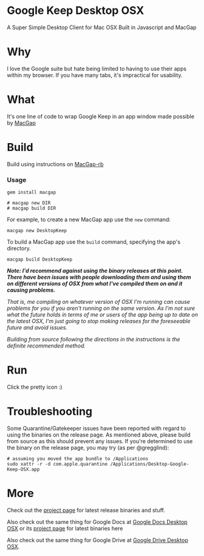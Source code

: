 # Google Keep Desktop OSX
A Super Simple Desktop Client for Mac OSX Built in Javascript and MacGap

# Why
I love the Google suite but hate being limited to having to use their apps within my browser.  If you have many tabs, it's impractical for usability.

# What
It's one line of code to wrap Google Keep in an app window made possible by [MacGap](https://github.com/MacGapProject/MacGap2)

# Build
Build using instructions on [MacGap-rb](https://github.com/maccman/macgap-rb)

### Usage

    gem install macgap
    
    # macgap new DIR
    # macgap build DIR
    
For example, to create a new MacGap app use the `new` command:

    macgap new DesktopKeep
    
To build a MacGap app use the `build` command, specifying the app's directory.
    
    macgap build DesktopKeep

***Note: I'd recommend against using the binary releases at this point.  There have been issues with people downloading them and using them on different versions of OSX from what I've compiled them on and it causing problems.***

*That is, me compiling on whatever version of OSX I'm running can cause problems for you if you aren't running on the same version.  As I'm not sure what the future holds in terms of me or users of the app being up to date on the latest OSX, I'm just going to stop making releases for the foreseeable future and avoid issues.*

*Building from source following the directions in the instructions is the definite recommended method.*

# Run
Click the pretty icon :)

# Troubleshooting
Some Quarantine/Gatekeeper issues have been reported with regard to using the binaries on the release page.  As mentioned above, please build from source as this should prevent any issues.  If you're determined to use the binary on the release page, you may try (as per @gregglind):
```
# assuming you moved the app bundle to /Applications
sudo xattr -r -d com.apple.quarantine /Applications/Desktop-Google-Keep-OSX.app
```

# More
Check out the [project page](https://chriskol.github.io/Desktop-Google-Keep-OSX/) for latest release binaries and stuff.

Also check out the same thing for Google Docs at [Google Docs Desktop OSX](https://github.com/chriskol/Google-Docs-Desktop-OSX) or its [project page](https://chriskol.github.io/Google-Docs-Desktop-OSX/) for latest binaries here

Also check out the same thing for Google Drive at [Google Drive Desktop OSX](https://github.com/chriskol/Google-Drive-Desktop-OSX).
